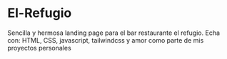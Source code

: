 # El-Refugio
Sencilla y hermosa landing page para el bar restaurante el refugio. Echa con: HTML, CSS, javascript, tailwindcss y amor como parte de mis proyectos personales
